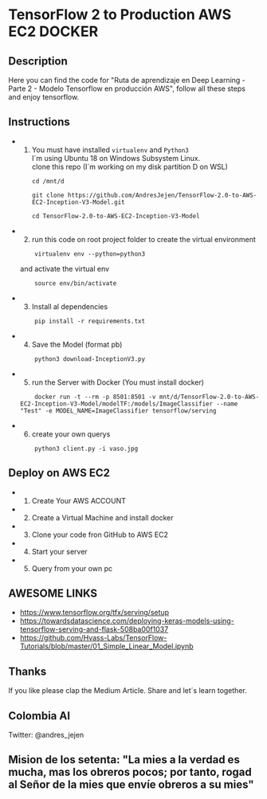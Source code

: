 # TensorFlow 2 to Production AWS EC2 DOCKER

## Description
Here you can find the code for "Ruta de aprendizaje en Deep Learning - Parte 2 - Modelo Tensorflow en producción AWS",
follow all these steps and enjoy tensorflow.

## Instructions

- 1. You must have installed ```virtualenv``` and ```Python3```  
        I´m using Ubuntu 18 on Windows Subsystem Linux.   
        clone this repo (I´m working on my disk partition D on WSL)  
        ```
        cd /mnt/d
        ```
        ```
        git clone https://github.com/AndresJejen/TensorFlow-2.0-to-AWS-EC2-Inception-V3-Model.git
        ```
        ```
        cd TensorFlow-2.0-to-AWS-EC2-Inception-V3-Model
        ```
- 2. run this code on root project folder to create the virtual environment
    ```
        virtualenv env --python=python3
    ```  
    and activate the virtual env
    ```
        source env/bin/activate
    ```
- 3. Install al dependencies
    ```
        pip install -r requirements.txt
    ```
- 4. Save the Model (format pb)
    ```
        python3 download-InceptionV3.py
    ```
- 5. run the Server with Docker (You must install docker)
    ```
        docker run -t --rm -p 8501:8501 -v mnt/d/TensorFlow-2.0-to-AWS-EC2-Inception-V3-Model/modelTF:/models/ImageClassifier --name "Test" -e MODEL_NAME=ImageClassifier tensorflow/serving
    ```
- 6. create your own querys
    ```
        python3 client.py -i vaso.jpg
    ```

## Deploy on AWS EC2

- 1. Create Your AWS ACCOUNT
- 2. Create a Virtual Machine and install docker
- 3. Clone your code fron GitHub to AWS EC2
- 4. Start your server
- 5. Query from your own pc

## AWESOME LINKS
- https://www.tensorflow.org/tfx/serving/setup
- https://towardsdatascience.com/deploying-keras-models-using-tensorflow-serving-and-flask-508ba00f1037
- https://github.com/Hvass-Labs/TensorFlow-Tutorials/blob/master/01_Simple_Linear_Model.ipynb

## Thanks
If you like please clap the Medium Article. Share and let´s learn together.

## Colombia AI

Twitter: @andres_jejen

## Mision de los setenta: "La mies a la verdad es mucha, mas los obreros pocos; por tanto, rogad al Señor de la mies que envíe obreros a su mies"